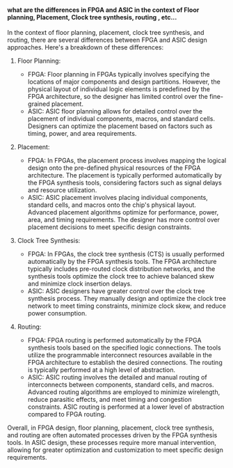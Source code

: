 #### what are the differences in FPGA and ASIC in the context of Floor planning, Placement, Clock tree synthesis, routing , etc...

In the context of floor planning, placement, clock tree synthesis, and routing, there are several differences between FPGA and ASIC design approaches. Here's a breakdown of these differences:

1. Floor Planning:
   - FPGA: Floor planning in FPGAs typically involves specifying the locations of major components and design partitions. However, the physical layout of individual logic elements is predefined by the FPGA architecture, so the designer has limited control over the fine-grained placement.
   - ASIC: ASIC floor planning allows for detailed control over the placement of individual components, macros, and standard cells. Designers can optimize the placement based on factors such as timing, power, and area requirements.

2. Placement:
   - FPGA: In FPGAs, the placement process involves mapping the logical design onto the pre-defined physical resources of the FPGA architecture. The placement is typically performed automatically by the FPGA synthesis tools, considering factors such as signal delays and resource utilization.
   - ASIC: ASIC placement involves placing individual components, standard cells, and macros onto the chip's physical layout. Advanced placement algorithms optimize for performance, power, area, and timing requirements. The designer has more control over placement decisions to meet specific design constraints.

3. Clock Tree Synthesis:
   - FPGA: In FPGAs, the clock tree synthesis (CTS) is usually performed automatically by the FPGA synthesis tools. The FPGA architecture typically includes pre-routed clock distribution networks, and the synthesis tools optimize the clock tree to achieve balanced skew and minimize clock insertion delays.
   - ASIC: ASIC designers have greater control over the clock tree synthesis process. They manually design and optimize the clock tree network to meet timing constraints, minimize clock skew, and reduce power consumption.

4. Routing:
   - FPGA: FPGA routing is performed automatically by the FPGA synthesis tools based on the specified logic connections. The tools utilize the programmable interconnect resources available in the FPGA architecture to establish the desired connections. The routing is typically performed at a high level of abstraction.
   - ASIC: ASIC routing involves the detailed and manual routing of interconnects between components, standard cells, and macros. Advanced routing algorithms are employed to minimize wirelength, reduce parasitic effects, and meet timing and congestion constraints. ASIC routing is performed at a lower level of abstraction compared to FPGA routing.

Overall, in FPGA design, floor planning, placement, clock tree synthesis, and routing are often automated processes driven by the FPGA synthesis tools. In ASIC design, these processes require more manual intervention, allowing for greater optimization and customization to meet specific design requirements.
